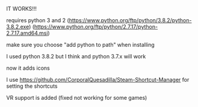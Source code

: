 IT WORKS!!!

requires python 3 and 2 (https://www.python.org/ftp/python/3.8.2/python-3.8.2.exe) (https://www.python.org/ftp/python/2.7.17/python-2.7.17.amd64.msi)

make sure you choose "add python to path" when installing

I used python 3.8.2 but I think and python 3.7.x will work

now it adds icons

I use https://github.com/CorporalQuesadilla/Steam-Shortcut-Manager for setting the shortcuts

VR support is added (fixed not working for some games)